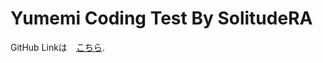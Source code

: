 # Yumemi Coding Test By SolitudeRA

GitHub Linkは　[こちら](https://github.com/facebook/create-react-app).

